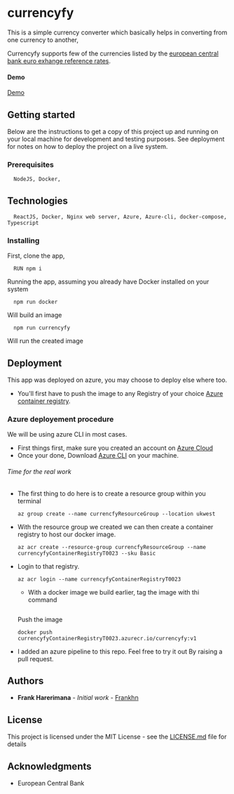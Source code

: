 # currencyfy
  This is a simple currency converter which basically helps in converting from one currency to another,

  Currencyfy supports few of the currencies listed by the
  [european central bank euro exhange reference rates](https://www.ecb.europa.eu/stats/policy_and_exchange_rates/euro_reference_exchange_rates/html/index.en.html).

#### Demo

  [Demo](https://currencyfy.azurewebsites.net/)

## Getting started

  Below are the instructions to get a copy of this project up and running on your local machine for development and testing purposes. See deployment for notes on how to deploy the project on a live system.

### Prerequisites

```
  NodeJS, Docker, 
```

## Technologies

```
  ReactJS, Docker, Nginx web server, Azure, Azure-cli, docker-compose, Typescript

```

### Installing

  First, clone the app,

```
  RUN npm i
```

  Running the app, assuming you already have Docker installed on your system

```
  npm run docker
```
  Will build an image

```
  npm run currencyfy
```
  Will run the created image


## Deployment

  This app was deployed on azure, you may choose to deploy else where too.

  - You'll first have to push the image to any Registry of your choice [Azure container registry](https://azure.microsoft.com/en-us/services/container-registry/).

### Azure deployement procedure

  We will be using azure CLI in most cases.

- First things first, make sure you created an account on [Azure Cloud](https://azure.microsoft.com/en-us/free/)
- Once your done, Download [Azure CLI](https://docs.microsoft.com/en-us/cli/azure/?view=azure-cli-latest) on your machine.

###### Time for the real work

- The first thing to do here is to create a resource group within you terminal
  ```
  az group create --name currencfyResourceGroup --location ukwest
  ```
- With the resource group we created we can then create a container registry
  to host our docker image. 

  ```
  az acr create --resource-group currencfyResourceGroup --name currencyfyContainerRegistryT0023 --sku Basic
  ```
- Login to that registry.
  ```
  az acr login --name currencyfyContainerRegistryT0023
  ```
  - With a docker image we build earlier, tag the image with thi command

  ```docker tag currencyfy currencyfyContainerRegistryT0023.azurecr.io/currencyfy:v1
  ```
  Push the image
  ```
  docker push currencyfyContainerRegistryT0023.azurecr.io/currencyfy:v1
  ```
- I added an azure pipeline to this repo. Feel free to try it out
By raising a pull request.

## Authors

* **Frank Harerimana** - *Initial work* - [Frankhn](https://github.com/frankhn)

## License

  This project is licensed under the MIT License - see the [LICENSE.md](LICENSE.md) file for details

## Acknowledgments

* European Central Bank
